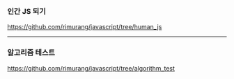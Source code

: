 <br>


### 인간 JS 되기
<a href="https://github.com/rimurang/javascript/tree/human_js">https://github.com/rimurang/javascript/tree/human_js</a>
<br>
<hr>

### 알고리즘 테스트
<a href="https://github.com/rimurang/javascript/tree/algorithm_test">https://github.com/rimurang/javascript/tree/algorithm_test</a>
<br>
<br>
